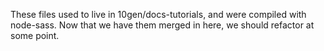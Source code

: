 These files used to live in 10gen/docs-tutorials, and were compiled with
node-sass. Now that we have them merged in here, we should refactor at
some point.
